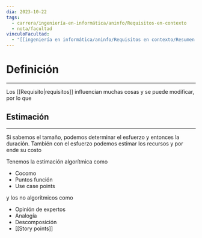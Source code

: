 ```yaml
---
dia: 2023-10-22
tags:
  - carrera/ingeniería-en-informática/aninfo/Requisitos-en-contexto
  - nota/facultad
vinculoFacultad:
  - "[[ingeniería en informática/aninfo/Requisitos en contexto/Resumen.md]]"
---
```

# Definición
---
Los [[Requisito|requisitos]] influencian muchas cosas y se puede modificar, por lo que 

## Estimación
---
Si sabemos el tamaño, podemos determinar el esfuerzo y entonces la duración. También con el esfuerzo podemos estimar los recursos y por ende su costo

Tenemos la estimación algorítmica como
* Cocomo
* Puntos función
* Use case points

y los no algorítmicos como
* Opinión de expertos
* Analogía
* Descomposición
* [[Story points]]